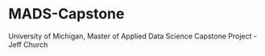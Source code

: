 # MADS-Capstone
University of Michigan, Master of Applied Data Science Capstone Project - Jeff Church
